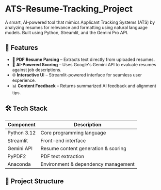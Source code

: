 # ATS-Resume-Tracking_Project

A smart, AI-powered tool that mimics Applicant Tracking Systems (ATS) by analyzing resumes for relevance and formatting using natural language models. Built using Python, Streamlit, and the Gemini Pro API.

## 🚀 Features

- 📄 **PDF Resume Parsing** – Extracts text directly from uploaded resumes.
- 🧠 **AI-Powered Scoring** – Uses Google's Gemini API to evaluate resumes against job descriptions.
- 🌐 **Interactive UI** – Streamlit-powered interface for seamless user experience.
- 📊 **Content Feedback** – Returns summarized AI feedback and alignment tips.

## 🛠️ Tech Stack

| Component       | Description                         |
|----------------|-------------------------------------|
| Python 3.12     | Core programming language           |
| Streamlit       | Front-end interface                 |
| Gemini API      | Resume content generation & scoring |
| PyPDF2          | PDF text extraction                 |
| Anaconda        | Environment & dependency management |

## 📁 Project Structure

